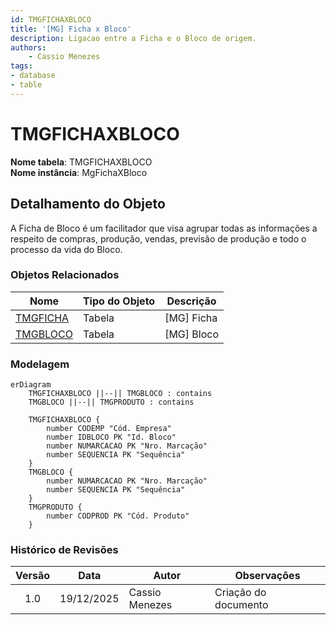 ```yaml
---
id: TMGFICHAXBLOCO
title: '[MG] Ficha x Bloco'
description: Ligacao entre a Ficha e o Bloco de origem.
authors:
    - Cassio Menezes
tags: 
- database
- table
---
```

# TMGFICHAXBLOCO

**Nome tabela**: TMGFICHAXBLOCO  
**Nome instância**: MgFichaXBloco

## Detalhamento do Objeto

A Ficha de Bloco é um facilitador que visa agrupar todas as informações a respeito de compras, produção, vendas, previsão de produção e todo o processo da vida do Bloco. 

### Objetos Relacionados

| Nome | Tipo do Objeto | Descrição |
|--|--|--|
| [TMGFICHA](TMGFICHA.md) | Tabela | [MG] Ficha |
| [TMGBLOCO](TMGBLOCO.md) | Tabela | [MG] Bloco |

### Modelagem

```mermaid
erDiagram
    TMGFICHAXBLOCO ||--|| TMGBLOCO : contains
    TMGBLOCO ||--|| TMGPRODUTO : contains

    TMGFICHAXBLOCO {
        number CODEMP "Cód. Empresa"
        number IDBLOCO PK "Id. Bloco"
        number NUMARCACAO PK "Nro. Marcação"
        number SEQUENCIA PK "Sequência"
    }
    TMGBLOCO {
        number NUMARCACAO PK "Nro. Marcação"
        number SEQUENCIA PK "Sequência"
    }
    TMGPRODUTO {
        number CODPROD PK "Cód. Produto"
    }
```

### Histórico de Revisões

| Versão | Data | Autor | Observações |
|:--:|:--:|--|--|
| 1.0 | 19/12/2025 | Cassio Menezes | Criação do documento |
